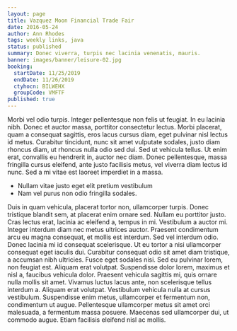 ```yaml
---
layout: page
title: Vazquez Moon Financial Trade Fair
date: 2016-05-24
author: Ann Rhodes
tags: weekly links, java
status: published
summary: Donec viverra, turpis nec lacinia venenatis, mauris.
banner: images/banner/leisure-02.jpg
booking:
  startDate: 11/25/2019
  endDate: 11/26/2019
  ctyhocn: BILWEHX
  groupCode: VMFTF
published: true
---
```

Morbi vel odio turpis. Integer pellentesque non felis ut feugiat. In eu lacinia nibh. Donec et auctor massa, porttitor consectetur lectus. Morbi placerat, quam a consequat sagittis, eros lacus cursus diam, eget pulvinar nisl lectus id metus. Curabitur tincidunt, nunc sit amet vulputate sodales, justo diam rhoncus diam, ut rhoncus nulla odio sed dui. Sed ut vehicula tellus. Ut enim erat, convallis eu hendrerit in, auctor nec diam. Donec pellentesque, massa fringilla cursus eleifend, ante justo facilisis metus, vel viverra diam lectus id nunc. Sed a mi vitae est laoreet imperdiet in a massa.

* Nullam vitae justo eget elit pretium vestibulum
* Nam vel purus non odio fringilla sodales.

Duis in quam vehicula, placerat tortor non, ullamcorper turpis. Donec tristique blandit sem, at placerat enim ornare sed. Nullam eu porttitor justo. Cras lectus erat, lacinia ac eleifend a, tempus in mi. Vestibulum a auctor mi. Integer interdum diam nec metus ultrices auctor. Praesent condimentum arcu eu magna consequat, et mollis est interdum.
Sed vel interdum odio. Donec lacinia mi id consequat scelerisque. Ut eu tortor a nisi ullamcorper consequat eget iaculis dui. Curabitur consequat odio sit amet diam tristique, a accumsan nibh ultricies. Fusce eget sodales nisi. Sed eu pulvinar lorem, non feugiat est. Aliquam erat volutpat. Suspendisse dolor lorem, maximus et nisl a, faucibus vehicula dolor. Praesent vehicula sagittis mi, quis ornare nulla mollis sit amet. Vivamus luctus lacus ante, non scelerisque tellus interdum a. Aliquam erat volutpat. Vestibulum vehicula nulla at cursus vestibulum. Suspendisse enim metus, ullamcorper et fermentum non, condimentum ut augue. Pellentesque ullamcorper metus sit amet orci malesuada, a fermentum massa posuere. Maecenas sed ullamcorper dui, ut commodo augue. Etiam facilisis eleifend nisl ac mollis.
